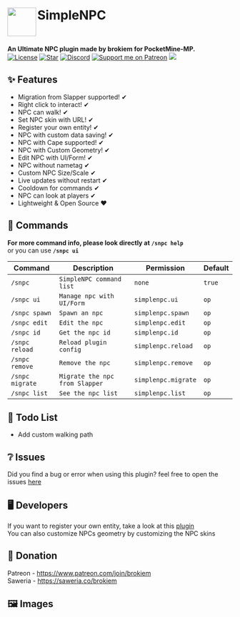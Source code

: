 <h1>SimpleNPC<img src="https://github.com/brokiem/SimpleNPC/blob/master/assets/image.png" height="64" width="64" align="left" alt=""></h1><br>

<b>An Ultimate NPC plugin made by brokiem for PocketMine-MP.</b><br>
[![License](https://img.shields.io/github/license/brokiem/SimpleNPC)](https://github.com/brokiem/SimpleNPC)
[![Star](https://img.shields.io/github/stars/brokiem/SimpleNPC)](https://github.com/brokiem/SimpleNPC/stargazers)
[![Discord](https://img.shields.io/discord/830063409000087612?color=7389D8&label=discord)](https://discord.com/invite/jy6abSrjhQ)
[![Support me on Patreon](https://img.shields.io/endpoint.svg?url=https%3A%2F%2Fshieldsio-patreon.vercel.app%2Fapi%3Fusername%3Dbrokiem%26type%3Dpatrons&style=flat)](https://patreon.com/brokiem)
[![](https://poggit.pmmp.io/shield.dl.total/SimpleNPC)](https://poggit.pmmp.io/p/SimpleNPC)

## ✨ Features

- Migration from Slapper supported! ✔
- Right click to interact! ✔
- NPC can walk! ✔
- Set NPC skin with URL! ✔
- Register your own entity! ✔
- NPC with custom data saving! ✔
- NPC with Cape supported! ✔
- NPC with Custom Geometry! ✔
- Edit NPC with UI/Form! ✔
- NPC without nametag ✔
- Custom NPC Size/Scale ✔
- Live updates without restart ✔
- Cooldown for commands ✔
- NPC can look at players ✔
- Lightweight & Open Source ❤

## 💬 Commands

<b>For more command info, please look directly at ```/snpc help```</b><br> or you can use <b>```/snpc ui```</b><br>

| Command | Description | Permission | Default |
| --- | --- | --- | --- |
| ```/snpc``` | ```SimpleNPC command list``` | ```none``` | ```true``` |
| ```/snpc ui``` | ```Manage npc with UI/Form``` | ```simplenpc.ui``` | ```op``` |
| ```/snpc spawn``` | ```Spawn an npc``` | ```simplenpc.spawn``` | ```op``` |
| ```/snpc edit``` | ```Edit the npc``` | ```simplenpc.edit``` | ```op``` |
| ```/snpc id``` | ```Get the npc id``` | ```simplenpc.id``` | ```op``` |
| ```/snpc reload``` | ```Reload plugin config``` | ```simplenpc.reload``` | ```op``` |
| ```/snpc remove``` | ```Remove the npc``` | ```simplenpc.remove``` | ```op``` |
| ```/snpc migrate``` | ```Migrate the npc from Slapper``` | ```simplenpc.migrate``` | ```op``` |
| ```/snpc list``` | ```See the npc list``` | ```simplenpc.list``` | ```op``` |

## 📝 Todo List

- Add custom walking path

## ❔ Issues

Did you find a bug or error when using this plugin? feel free to open the
issues [here](https://github.com/brokiem/SimpleNPC/issues/new)

## 🖥 Developers

If you want to register your own entity, take a look at this [plugin](https://github.com/brokiem/CustomEntity/)<br>
You can also customize NPCs geometry by customizing the NPC skins

## 👑 Donation

Patreon - https://www.patreon.com/join/brokiem <br>
Saweria - https://saweria.co/brokiem

## 🖼 Images

<img src="https://github.com/brokiem/SimpleNPC/blob/master/assets/simplenpc.png" alt="">
